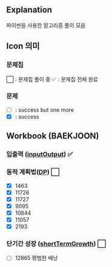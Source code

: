 ## Explanation

파이썬을 사용한 알고리즘 풀이 모음

## Icon 의미

### 문제집

:white_large_square: : 문제집 풀이 중
:white_check_mark: : 문제집 전체 완료

### 문제

- [ ] : success but one more
- [x] : success

## Workbook (BAEKJOON)

### 입출력 ([inputOutput](https://www.acmicpc.net/workbook/view/7213])) :white_check_mark:

### 동적 계획법([DP](https://www.acmicpc.net/workbook/view/7214)) :white_large_square:

- [x] 1463
- [x] 11726
- [x] 11727
- [x] 9095
- [x] 10844
- [x] 11057
- [x] 2193

### 단기간 성장 ([shortTermGrowth](https://www.acmicpc.net/workbook/view/4349)) :white_large_square:

- [ ] 12865 평범한 배낭
